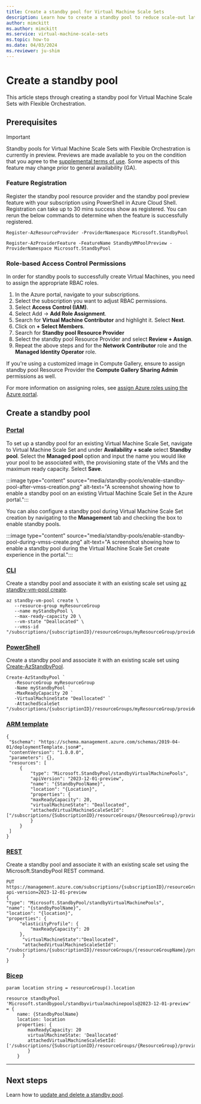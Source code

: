 ```yaml
---
title: Create a standby pool for Virtual Machine Scale Sets
description: Learn how to create a standby pool to reduce scale-out latency with Virtual Machine Scale Sets.
author: mimckitt
ms.author: mimckitt
ms.service: virtual-machine-scale-sets
ms.topic: how-to
ms.date: 04/03/2024
ms.reviewer: ju-shim
---
```



# Create a standby pool
This article steps through creating a standby pool for Virtual Machine Scale Sets with Flexible Orchestration.

## Prerequisites

> [!IMPORTANT]
> Standby pools for Virtual Machine Scale Sets with Flexible Orchestration is currently in preview. Previews are made available to you on the condition that you agree to the [supplemental terms of use](https://azure.microsoft.com/support/legal/preview-supplemental-terms/). Some aspects of this feature may change prior to general availability (GA). 


### Feature Registration 
Register the standby pool resource provider and the standby pool preview feature with your subscription using PowerShell in Azure Cloud Shell. Registration can take up to 30 mins success show as registered. You can rerun the below commands to determine when the feature is successfully registered. 

```azurepowershell-interactive
Register-AzResourceProvider -ProviderNamespace Microsoft.StandbyPool

Register-AzProviderFeature -FeatureName StandbyVMPoolPreview -ProviderNamespace Microsoft.StandbyPool
```

### Role-based Access Control Permissions
In order for standby pools to successfully create Virtual Machines, you need to assign the appropriate RBAC roles. 
1) In the Azure portal, navigate to your subscriptions. 
2) Select the subscription you want to adjust RBAC permissions. 
3) Select **Access Control (IAM)**.
4) Select Add -> **Add Role Assignment**.
5) Search for **Virtual Machine Contributor** and highlight it. Select **Next**. 
6) Click on **+ Select Members**.
7) Search for **Standby pool Resource Provider** 
8) Select the standby pool Resource Provider and select **Review + Assign**.
9) Repeat the above steps and for the **Network Contributor** role and the **Managed Identity Operator** role.  

If you're using a customized image in Compute Gallery, ensure to assign standby pool Resource Provider the **Compute Gallery Sharing Admin** permissions as well.

For more information on assigning roles, see [assign Azure roles using the Azure portal](../role-based-access-control/role-assignments-portal.md).

## Create a standby pool

### [Portal](#tab/portal)

To set up a standby pool for an existing Virtual Machine Scale Set, navigate to Virtual Machine Scale Set and under **Availability + scale** select **Standby pool**. Select the **Managed pool** option and input the name you would like your pool to be associated with, the provisioning state of the VMs and the maximum ready capacity. Select **Save**. 

:::image type="content" source="media/standby-pools/enable-standby-pool-after-vmss-creation.png" alt-text="A screenshot showing how to enable a standby pool on an existing Virtual Machine Scale Set in the Azure portal.":::

You can also configure a standby pool during Virtual Machine Scale Set creation by navigating to the **Management** tab and checking the box to enable standby pools. 

:::image type="content" source="media/standby-pools/enable-standby-pool-during-vmss-create.png" alt-text="A screenshot showing how to enable a standby pool during the Virtual Machine Scale Set create experience in the portal.":::


### [CLI](#tab/cli)
Create a standby pool and associate it with an existing scale set using [az standby-vm-pool create](/cli/azure/standby-pool).

```azurecli-interactive
az standby-vm-pool create \
   --resource-group myResourceGroup 
   --name myStandbyPool \
   --max-ready-capacity 20 \
   --vm-state "Deallocated" \
   --vmss-id "/subscriptions/{subscriptionID}/resourceGroups/myResourceGroup/providers/Microsoft.Compute/virtualMachineScaleSets/myScaleSet"
```
### [PowerShell](#tab/powershell)
Create a standby pool and associate it with an existing scale set using [Create-AzStandbyPool](/cli/azure/standby-pool).

```azurepowershell-interactive
Create-AzStandbyPool `
   -ResourceGroup myResourceGroup 
   -Name myStandbyPool `
   -MaxReadyCapacity 20 `
   -VirtualMachineState "Deallocated" `
   -AttachedScaleSet "/subscriptions/{subscriptionID}/resourceGroups/myResourceGroup/providers/Microsoft.Compute/virtualMachineScaleSets/myScaleSet"
```

### [ARM template](#tab/template)

```ARM
{
 "$schema": "https://schema.management.azure.com/schemas/2019-04-01/deploymentTemplate.json#",
 "contentVersion": "1.0.0.0",
 "parameters": {},
 "resources": [
     {
         "type": "Microsoft.StandbyPool/standbyVirtualMachinePools",
         "apiVersion": "2023-12-01-preview",
         "name": "{StandbyPoolName}",
         "location": "{Location}",
         "properties": {
         "maxReadyCapacity": 20,
         "virtualMachineState": "Deallocated",
         "attachedVirtualMachineScaleSetId": ["/subscriptions/{SubscriptionID}/resourceGroups/{ResourceGroup}/providers/Microsoft.Compute/virtualMachineScaleSets/{ScaleSetName}"]
         }
     }
 ]
}

```

### [REST](#tab/rest)
Create a standby pool and associate it with an existing scale set using the Microsoft.StandbyPool REST command.
```HTTP
PUT https://management.azure.com/subscriptions/{subscriptionID}/resourceGroups/{resourceGroupName}/providers/Microsoft.StandbyPool/standbyVirtualMachinePools/{standbyPoolName}?api-version=2023-12-01-preview
{
"type": "Microsoft.StandbyPool/standbyVirtualMachinePools",
"name": "{standbyPoolName}",
"location": "{location}",
"properties": {
	 "elasticityProfile": {
		 "maxReadyCapacity": 20
	 },
	  "virtualMachineState":"Deallocated",
	  "attachedVirtualMachineScaleSetId": "/subscriptions/{subscriptionID}/resourceGroups/{resourceGroupName}/providers/Microsoft.Compute/virtualMachineScaleSets/{scaleSetName}"
	  }
}
```

### [Bicep](#tab/bicep)
```bicep
param location string = resourceGroup().location

resource standbyPool 'Microsoft.standbypool/standbyvirtualmachinepools@2023-12-01-preview' = {
    name: {StandbyPoolName}
    location: location
    properties: {
        maxReadyCapacity: 20
        virtualMachineState: 'Deallocated'
        attachedVirtualMachineScaleSetId: ['/subscriptions/{SubscriptionID}/resourceGroups/{ResourceGroup}/providers/Microsoft.Compute/virtualMachineScaleSets/{ScaleSetName}]
        }
    } 
```


---

## Next steps

Learn how to [update and delete a standby pool](standby-pools-update-delete.md).
